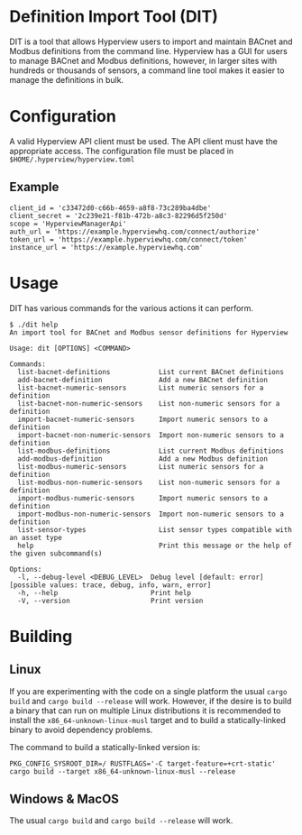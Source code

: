 # Definition Import Tool (DIT)
DIT is a tool that allows Hyperview users to import and maintain BACnet and Modbus definitions from the command line. Hyperview has a GUI for users to manage BACnet and Modbus definitions, however, in larger sites with hundreds or thousands of sensors, a command line tool makes it easier to manage the definitions in bulk. 

# Configuration
A valid Hyperview API client must be used. The API client must have the appropriate access. The configuration file must be placed in `$HOME/.hyperview/hyperview.toml`

## Example

```console
client_id = 'c33472d0-c66b-4659-a8f8-73c289ba4dbe'
client_secret = '2c239e21-f81b-472b-a8c3-82296d5f250d'
scope = 'HyperviewManagerApi'
auth_url = 'https://example.hyperviewhq.com/connect/authorize'
token_url = 'https://example.hyperviewhq.com/connect/token'
instance_url = 'https://example.hyperviewhq.com'
```

# Usage
DIT has various commands for the various actions it can perform. 

```console
$ ./dit help
An import tool for BACnet and Modbus sensor definitions for Hyperview

Usage: dit [OPTIONS] <COMMAND>

Commands:
  list-bacnet-definitions            List current BACnet definitions
  add-bacnet-definition              Add a new BACnet definition
  list-bacnet-numeric-sensors        List numeric sensors for a definition
  list-bacnet-non-numeric-sensors    List non-numeric sensors for a definition
  import-bacnet-numeric-sensors      Import numeric sensors to a definition
  import-bacnet-non-numeric-sensors  Import non-numeric sensors to a definition
  list-modbus-definitions            List current Modbus definitions
  add-modbus-definition              Add a new Modbus definition
  list-modbus-numeric-sensors        List numeric sensors for a definition
  list-modbus-non-numeric-sensors    List non-numeric sensors for a definition
  import-modbus-numeric-sensors      Import numeric sensors to a definition
  import-modbus-non-numeric-sensors  Import non-numeric sensors to a definition
  list-sensor-types                  List sensor types compatible with an asset type
  help                               Print this message or the help of the given subcommand(s)

Options:
  -l, --debug-level <DEBUG_LEVEL>  Debug level [default: error] [possible values: trace, debug, info, warn, error]
  -h, --help                       Print help
  -V, --version                    Print version
```

# Building

## Linux
If you are experimenting with the code on a single platform the usual `cargo build` and `cargo build --release` will work. However, if the desire is to build a binary that can run on multiple Linux distributions it is recommended to install the `x86_64-unknown-linux-musl` target and to build a statically-linked binary to avoid dependency problems. 

The command to build a statically-linked version is:

```console
PKG_CONFIG_SYSROOT_DIR=/ RUSTFLAGS='-C target-feature=+crt-static' cargo build --target x86_64-unknown-linux-musl --release
```

## Windows & MacOS
The usual `cargo build` and `cargo build --release` will work. 
